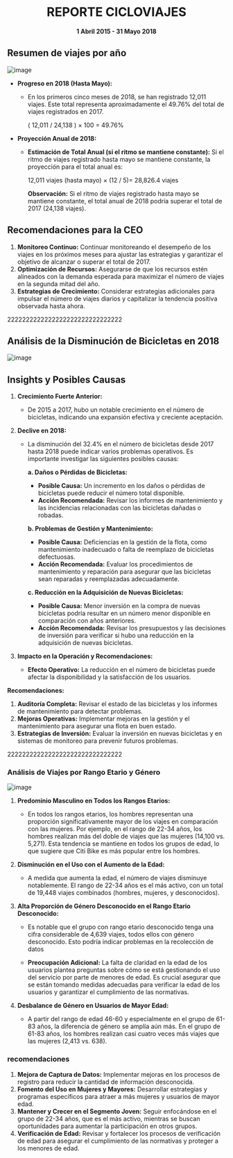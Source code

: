 <div align="center">
  
# REPORTE CICLOVIAJES
**1 Abril 2015 - 31 Mayo 2018**

</div>



## Resumen de viajes por año 

![image](https://github.com/user-attachments/assets/38a94b30-b068-4a24-bae4-a190041f5bd9)


- **Progreso en 2018 (Hasta Mayo):**
  - En los primeros cinco meses de 2018, se han registrado 12,011 viajes. Este total representa aproximadamente el 49.76% del total de viajes registrados en 2017.
    
    ( 12,011 / 24,138 ) × 100 = 49.76%

- **Proyección Anual de 2018:**
  - **Estimación de Total Anual (si el ritmo se mantiene constante):**
    Si el ritmo de viajes registrado hasta mayo se mantiene constante, la proyección para el total anual es:
    
    12,011 viajes (hasta mayo) × (12 / 5)= 28,826.4 viajes
    
    **Observación:** Si el ritmo de viajes registrado hasta mayo se mantiene constante, el total anual de 2018 podría superar el total de 2017 (24,138 viajes).


## Recomendaciones para la CEO

1. **Monitoreo Continuo:** Continuar monitoreando el desempeño de los viajes en los próximos meses para ajustar las estrategias y garantizar el objetivo de alcanzar o superar el total de 2017.
2. **Optimización de Recursos:** Asegurarse de que los recursos estén alineados con la demanda esperada para maximizar el número de viajes en la segunda mitad del año.
3. **Estrategias de Crecimiento:** Considerar estrategias adicionales para impulsar el número de viajes diarios y capitalizar la tendencia positiva observada hasta ahora.

2222222222222222222222222222222

## Análisis de la Disminución de Bicicletas en 2018

![image](https://github.com/user-attachments/assets/dad0f0f0-7091-4e60-b223-85bebec741cc)



## Insights y Posibles Causas

1. **Crecimiento Fuerte Anterior:**
   - De 2015 a 2017, hubo un notable crecimiento en el número de bicicletas, indicando una expansión efectiva y creciente aceptación.

2. **Declive en 2018:**
   - La disminución del 32.4% en el número de bicicletas desde 2017 hasta 2018 puede indicar varios problemas operativos. Es importante investigar las siguientes posibles causas:

     **a. Daños o Pérdidas de Bicicletas:**
     - **Posible Causa:** Un incremento en los daños o pérdidas de bicicletas puede reducir el número total disponible.
     - **Acción Recomendada:** Revisar los informes de mantenimiento y las incidencias relacionadas con las bicicletas dañadas o robadas.

     **b. Problemas de Gestión y Mantenimiento:**
     - **Posible Causa:** Deficiencias en la gestión de la flota, como mantenimiento inadecuado o falta de reemplazo de bicicletas defectuosas.
     - **Acción Recomendada:** Evaluar los procedimientos de mantenimiento y reparación para asegurar que las bicicletas sean reparadas y reemplazadas adecuadamente.

     **c. Reducción en la Adquisición de Nuevas Bicicletas:**
     - **Posible Causa:** Menor inversión en la compra de nuevas bicicletas podría resultar en un número menor disponible en comparación con años anteriores.
     - **Acción Recomendada:** Revisar los presupuestos y las decisiones de inversión para verificar si hubo una reducción en la adquisición de nuevas bicicletas.

3. **Impacto en la Operación y Recomendaciones:**

   - **Efecto Operativo:** La reducción en el número de bicicletas puede afectar la disponibilidad y la satisfacción de los usuarios.
   
**Recomendaciones:**

1. **Auditoría Completa:** Revisar el estado de las bicicletas y los informes de mantenimiento para detectar problemas.
2. **Mejoras Operativas:** Implementar mejoras en la gestión y el mantenimiento para asegurar una flota en buen estado.
3. **Estrategias de Inversión:** Evaluar la inversión en nuevas bicicletas y en sistemas de monitoreo para prevenir futuros problemas.

2222222222222222222222222222222
### **Análisis de Viajes por Rango Etario y Género**

![image](https://github.com/user-attachments/assets/fb7a741f-75dc-4bde-b342-f96ec188cbd7)


1. **Predominio Masculino en Todos los Rangos Etarios:**
   - En todos los rangos etarios, los hombres representan una proporción significativamente mayor de los viajes en comparación con las mujeres. Por ejemplo, en el rango de 22-34 años, los hombres realizan más del doble de viajes que las mujeres (14,100 vs. 5,271). Esta tendencia se mantiene en todos los grupos de edad, lo que sugiere que Citi Bike es más popular entre los hombres.
  
2. **Disminución en el Uso con el Aumento de la Edad:**
   - A medida que aumenta la edad, el número de viajes disminuye notablemente. El rango de 22-34 años es el más activo, con un total de 19,448 viajes combinados (hombres, mujeres, y desconocidos).

3. **Alta Proporción de Género Desconocido en el Rango Etario Desconocido:**
   - Es notable que el grupo con rango etario desconocido tenga una cifra considerable de 4,639 viajes, todos ellos con género desconocido. Esto podría indicar problemas en la recolección de datos 
   
   - **Preocupación Adicional:** La falta de claridad en la edad de los usuarios plantea preguntas sobre cómo se está gestionando el uso del servicio por parte de menores de edad. Es crucial asegurar que se están tomando medidas adecuadas para verificar la edad de los usuarios y garantizar el cumplimiento de las normativas.


5. **Desbalance de Género en Usuarios de Mayor Edad:**
   - A partir del rango de edad 46-60 y especialmente en el grupo de 61-83 años, la diferencia de género se amplía aún más. En el grupo de 61-83 años, los hombres realizan casi cuatro veces más viajes que las mujeres (2,413 vs. 638).
   

### recomendaciones
1. **Mejora de Captura de Datos:** Implementar mejoras en los procesos de registro para reducir la cantidad de información desconocida.
2. **Fomento del Uso en Mujeres y Mayores:** Desarrollar estrategias y programas específicos para atraer a más mujeres y usuarios de mayor edad.
3. **Mantener y Crecer en el Segmento Joven:** Seguir enfocándose en el grupo de 22-34 años, que es el más activo, mientras se buscan oportunidades para aumentar la participación en otros grupos.
4. **Verificación de Edad:** Revisar y fortalecer los procesos de verificación de edad para asegurar el cumplimiento de las normativas y proteger a los menores de edad.







